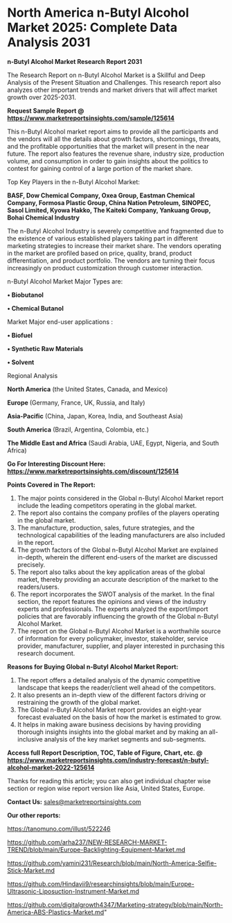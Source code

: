 # North America n-Butyl Alcohol Market 2025: Complete Data Analysis 2031

<strong>n-Butyl Alcohol Market Research Report 2031</strong>

The Research Report on n-Butyl Alcohol Market is a Skillful and Deep Analysis of the Present Situation and Challenges. This research report also analyzes other important trends and market drivers that will affect market growth over 2025-2031.

<strong>Request Sample Report @ <a href=https://www.marketreportsinsights.com/sample/125614>https://www.marketreportsinsights.com/sample/125614</a></strong>

This n-Butyl Alcohol market report aims to provide all the participants and the vendors will all the details about growth factors, shortcomings, threats, and the profitable opportunities that the market will present in the near future. The report also features the revenue share, industry size, production volume, and consumption in order to gain insights about the politics to contest for gaining control of a large portion of the market share.

Top Key Players in the n-Butyl Alcohol Market:

<strong>BASF, Dow Chemical Company, Oxea Group, Eastman Chemical Company, Formosa Plastic Group, China Nation Petroleum, SINOPEC, Sasol Limited, Kyowa Hakko, The Kaiteki Company, Yankuang Group, Bohai Chemical Industry</strong>

The n-Butyl Alcohol Industry is severely competitive and fragmented due to the existence of various established players taking part in different marketing strategies to increase their market share. The vendors operating in the market are profiled based on price, quality, brand, product differentiation, and product portfolio. The vendors are turning their focus increasingly on product customization through customer interaction.

n-Butyl Alcohol Market Major Types are:

<strong>• Biobutanol

• Chemical Butanol</strong>

Market Major end-user applications :

<strong>• Biofuel

• Synthetic Raw Materials

• Solvent</strong>

Regional Analysis

</u><strong><b>North America</b></strong> (the United States, Canada, and Mexico)

<strong><b>Europe </b></strong>(Germany, France, UK, Russia, and Italy)

<strong><b>Asia-Pacific</b></strong> (China, Japan, Korea, India, and Southeast Asia)

<strong><b>South America</b></strong> (Brazil, Argentina, Colombia, etc.)

<strong><b>The Middle East and Africa</b></strong> (Saudi Arabia, UAE, Egypt, Nigeria, and South Africa)

<strong>Go For Interesting Discount Here: <a href=https://www.marketreportsinsights.com/discount/125614>https://www.marketreportsinsights.com/discount/125614</a></strong>

<strong>Points Covered in The Report:</strong>
<ol>
  <li>The major points considered in the Global n-Butyl Alcohol Market report include the leading competitors operating in the global market.</li>
  <li>The report also contains the company profiles of the players operating in the global market.</li>
  <li>The manufacture, production, sales, future strategies, and the technological capabilities of the leading manufacturers are also included in the report.</li>
  <li>The growth factors of the Global n-Butyl Alcohol Market are explained in-depth, wherein the different end-users of the market are discussed precisely.</li>
  <li>The report also talks about the key application areas of the global market, thereby providing an accurate description of the market to the readers/users.</li>
  <li>The report incorporates the SWOT analysis of the market. In the final section, the report features the opinions and views of the industry experts and professionals. The experts analyzed the export/import policies that are favorably influencing the growth of the Global n-Butyl Alcohol Market.</li>
  <li>The report on the Global n-Butyl Alcohol Market is a worthwhile source of information for every policymaker, investor, stakeholder, service provider, manufacturer, supplier, and player interested in purchasing this research document.</li>
</ol>
<strong>Reasons for Buying Global n-Butyl Alcohol Market Report:</strong>

<ol>
  <li>The report offers a detailed analysis of the dynamic competitive landscape that keeps the reader/client well ahead of the competitors.</li>
  <li>It also presents an in-depth view of the different factors driving or restraining the growth of the global market.</li>
  <li>The Global n-Butyl Alcohol Market report provides an eight-year forecast evaluated on the basis of how the market is estimated to grow.</li>
  <li>It helps in making aware business decisions by having providing thorough insights insights into the global market and by making an all-inclusive analysis of the key market segments and sub-segments.</li>
</ol>
<strong>Access full Report Description, TOC, Table of Figure, Chart, etc. @ <a href=https://www.marketreportsinsights.com/industry-forecast/n-butyl-alcohol-market-2022-125614>https://www.marketreportsinsights.com/industry-forecast/n-butyl-alcohol-market-2022-125614</a></strong>


Thanks for reading this article; you can also get individual chapter wise section or region wise report version like Asia, United States, Europe.

<strong>Contact Us:</strong>
sales@marketreportsinsights.com

<strong>Our other reports:</strong>

<a href=https://tanomuno.com/illust/522246>https://tanomuno.com/illust/522246</a>

<a href=https://github.com/arha237/NEW-RESEARCH-MARKET-TREND/blob/main/Europe-Backlighting-Equipment-Market.md>https://github.com/arha237/NEW-RESEARCH-MARKET-TREND/blob/main/Europe-Backlighting-Equipment-Market.md</a>

<a href=https://github.com/yamini231/Research/blob/main/North-America-Selfie-Stick-Market.md>https://github.com/yamini231/Research/blob/main/North-America-Selfie-Stick-Market.md</a>

<a href=https://github.com/Hindavii9/researchinsights/blob/main/Europe-Ultrasonic-Liposuction-Instrument-Market.md>https://github.com/Hindavii9/researchinsights/blob/main/Europe-Ultrasonic-Liposuction-Instrument-Market.md</a>

<a href=https://github.com/digitalgrowth4347/Marketing-strategy/blob/main/North-America-ABS-Plastics-Market.md>https://github.com/digitalgrowth4347/Marketing-strategy/blob/main/North-America-ABS-Plastics-Market.md</a>"
